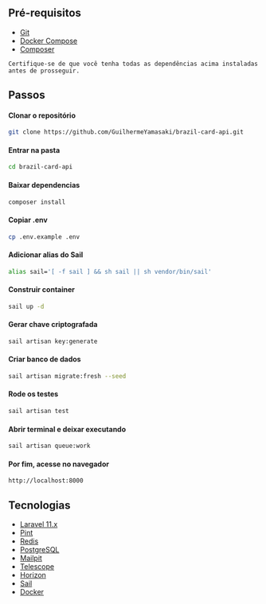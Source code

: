 ## Pré-requisitos

- [Git](https://git-scm.com/)
- [Docker Compose](https://docs.docker.com/compose/)
- [Composer](https://getcomposer.org/)

`Certifique-se de que você tenha todas as dependências acima instaladas antes de prosseguir.`

## Passos

#### Clonar o repositório

```bash
git clone https://github.com/GuilhermeYamasaki/brazil-card-api.git
```

#### Entrar na pasta

```bash
cd brazil-card-api
```

#### Baixar dependencias

```bash
composer install
```

#### Copiar .env 

```bash
cp .env.example .env
```

#### Adicionar alias do Sail

```bash
alias sail='[ -f sail ] && sh sail || sh vendor/bin/sail'
```

#### Construir container

```bash
sail up -d
```

#### Gerar chave criptografada

```bash
sail artisan key:generate
```

#### Criar banco de dados

```bash
sail artisan migrate:fresh --seed
```

#### Rode os testes

```bash
sail artisan test
```

#### Abrir terminal e deixar executando

```bash
sail artisan queue:work
```

#### Por fim, acesse no navegador

```
http://localhost:8000
```

## Tecnologias

- [Laravel 11.x](https://laravel.com/)
- [Pint](https://laravel.com/docs/11.x/pint)
- [Redis](https://redis.io/)
- [PostgreSQL](hhttps://www.postgresql.org/)
- [Mailpit](https://mailpit.axllent.org/)
- [Telescope](https://laravel.com/docs/11.x/telescope)
- [Horizon](https://laravel.com/docs/11.x/horizon)
- [Sail](https://laravel.com/docs/11.x/sail)
- [Docker](https://www.docker.com/)

